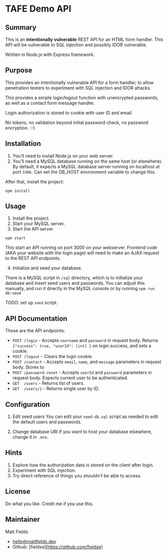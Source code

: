# TAFE Demo API

## Summary

This is an **intentionally vulnerable** REST API for an HTML form handler. This API will be vulnerable to SQL injection and possibly IDOR vulnerable.

Written in Node.js with Express framework.

## Purpose

This provides an intentionally vulnerable API for a form handler, to allow penetration testers to experiment with SQL injection and IDOR attacks.

This provides a simple login/logout function with unencrypted passwords, as well as a contact form message handler.

Login authorization is stored to cookie with user ID and email.

No tokens, no validation beyond initial password check, no password encryption. :-)

## Installation

1. You'll need to install Node.js on your web server.
2. You'll need a MySQL database running on the same host (or elsewhere). By default, it expects a MySQL database server running on localhost at port `3306`. Can set the DB_HOST environment variable to change this.

After that, install the project:

```
npm install
```

## Usage

1. Install the project.
2. Start your MySQL server.
3. Start the API server.

```
npm start
```

This start an API running on port 3000 on your webserver. Frontend code (AKA your website with the login page) will need to make an AJAX request to the REST API endpoints.

4. Initialize and seed your database.

There is a MySQL script in `/sql` directory, which is to initialize your database and insert seed users and passwords. You can adjust this manually, and run it directly in the MySQL console or by running `npm run db:seed`

_TODO_: set up `seed` script.

## API Documentation

These are the API endpoints:

- `POST /login` - Accepts `username` and `password` in request body. Returns `{"success": true, "userId": [int] }` on login success, and sets a cookie.
- `POST /logout` - Clears the login cookie.
- `POST /contact` - Accepts `email`, `name`, and `message` parameters in request body. Stores to
- `POST /password-reset` - Accepts `userId` and `password` parameters in request body. Expects current user to be authenticated.
- `GET  /users` - Returns list of users.
- `GET  /users/1` - Returns single user by ID.

## Configuration

1. Edit seed users
   You can edit your `seed-db.sql` script as needed to edit the default users and passwords.

2. Change database URI
   If you want to host your database elsewhere, change it in `.env`.

## Hints

1. Explore how the authorization data is stored on the client after login.
2. Experiment with SQL injection.
3. Try direct reference of things you shouldn't be able to access.

## License

Do what you like. Credit me if you use this.

## Maintainer

Matt Fields

- [hello@mattfields.dev](mailto:hello@mattfields.dev)
- Github: [fieldse][https://github.com/fieldse]
